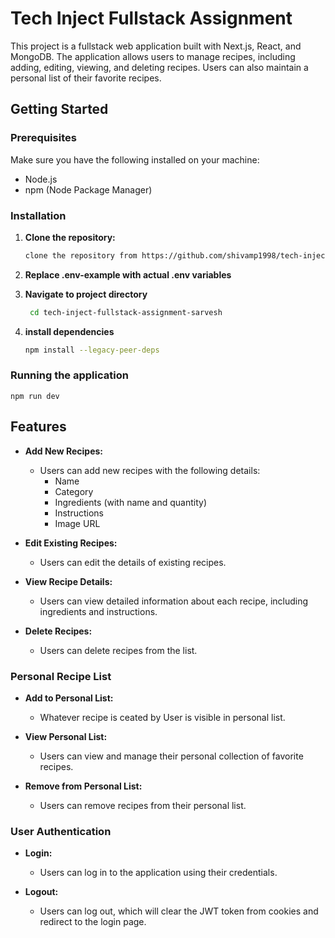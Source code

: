 # Tech Inject Fullstack Assignment

This project is a fullstack web application built with Next.js, React, and MongoDB. The application allows users to manage recipes, including adding, editing, viewing, and deleting recipes. Users can also maintain a personal list of their favorite recipes.

## Getting Started

### Prerequisites

Make sure you have the following installed on your machine:

- Node.js
- npm (Node Package Manager)

### Installation

1. **Clone the repository:**

   ```bash
   clone the repository from https://github.com/shivamp1998/tech-inject-fullstack-assignment-sarvesh

2. **Replace .env-example with actual .env variables**
3. **Navigate to project directory**
   ```bash
    cd tech-inject-fullstack-assignment-sarvesh
4. **install dependencies**
    ```bash
    npm install --legacy-peer-deps

### Running the application
    npm run dev

## Features
- **Add New Recipes:**
  - Users can add new recipes with the following details:
    - Name
    - Category
    - Ingredients (with name and quantity)
    - Instructions
    - Image URL

- **Edit Existing Recipes:**
  - Users can edit the details of existing recipes.

- **View Recipe Details:**
  - Users can view detailed information about each recipe, including ingredients and instructions.

- **Delete Recipes:**
  - Users can delete recipes from the list.

### Personal Recipe List

- **Add to Personal List:**
  - Whatever recipe is ceated by User is visible in personal list.

- **View Personal List:**
  - Users can view and manage their personal collection of favorite recipes.

- **Remove from Personal List:**
  - Users can remove recipes from their personal list.

### User Authentication

- **Login:**
  - Users can log in to the application using their credentials.

- **Logout:**
  - Users can log out, which will clear the JWT token from cookies and redirect to the login page.

